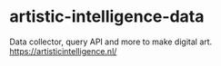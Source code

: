 # artistic-intelligence-data
Data collector, query API and more to make digital art. https://artisticintelligence.nl/
